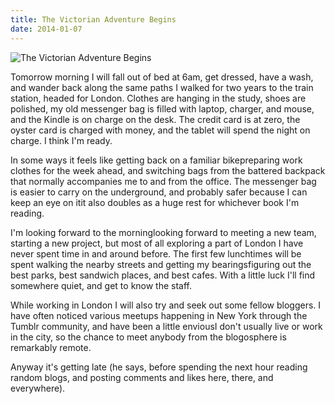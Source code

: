 ```yaml
---
title: The Victorian Adventure Begins
date: 2014-01-07
---
```


![The Victorian Adventure Begins](https://source.unsplash.com/hopX_jpVtRM/1600x900)

Tomorrow morning I will fall out of bed at 6am, get dressed, have a wash, and wander back along the same paths I walked for two years to the train station, headed for London. Clothes are hanging in the study, shoes are polished, my old messenger bag is filled with laptop, charger, and mouse, and the Kindle is on charge on the desk. The credit card is at zero, the oyster card is charged with money, and the tablet will spend the night on charge. I think I'm ready.

In some ways it feels like getting back on a familiar bikepreparing work clothes for the week ahead, and switching bags from the battered backpack that normally accompanies me to and from the office. The messenger bag is easier to carry on the underground, and probably safer because I can keep an eye on itit also doubles as a huge rest for whichever book I'm reading.

I'm looking forward to the morninglooking forward to meeting a new team, starting a new project, but most of all exploring a part of London I have never spent time in and around before. The first few lunchtimes will be spent walking the nearby streets and getting my bearingsfiguring out the best parks, best sandwich places, and best cafes. With a little luck I'll find somewhere quiet, and get to know the staff.

While working in London I will also try and seek out some fellow bloggers. I have often noticed various meetups happening in New York through the Tumblr community, and have been a little enviousI don't usually live or work in the city, so the chance to meet anybody from the blogosphere is remarkably remote.

Anyway it's getting late (he says, before spending the next hour reading random blogs, and posting comments and likes here, there, and everywhere).
